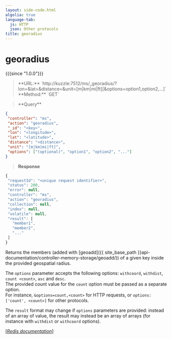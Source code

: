 ```yaml
---
layout: side-code.html
algolia: true
language-tab:
  js: HTTP
  json: Other protocols
title: georadius
---
```


# georadius

{{{since "1.0.0"}}}



<blockquote class="js">
<p>
**URL:** `http://kuzzle:7512/ms/_georadius/<key>?lon=<longitude>&lat=<latitude>&distance=<distance>&unit=[m|km|mi|ft][&options=option1,option2,...]`  
**Method:** `GET`
</p>
</blockquote>


<blockquote class="json">
<p>
**Query**
</p>
</blockquote>


```json
{
 "controller": "ms",
 "action": "georadius",
 "_id": "<key>",
 "lon": "<longitude>",
 "lat": "<latitude>",
 "distance": "<distance>",
 "unit": "[m|km|mi|ft]",
 "options": ["(optional)", "option1", "option2", "..."]
}
```

>**Response**

```javascript
{
 "requestId": "<unique request identifier>",
 "status": 200,
 "error": null,
 "controller": "ms",
 "action": "georadius",
 "collection": null,
 "index": null,
 "volatile": null,
 "result": [
   "member1",
   "member2",
   "..."
 ]
}
```

Returns the members (added with [geoadd]({{ site_base_path }}api-documentation/controller-memory-storage/geoadd/)) of a given key inside the provided geospatial radius.

The `options` parameter accepts the following options: `withcoord`, `withdist`, `count <count>`, `asc` and `desc`.  
The provided count value for the `count` option must be passed as a separate option.  
For instance, `&options=count,<count>` for HTTP requests, or `options: ['count', <count>]` for other protocols.

The `result` format may change if `options` parameters are provided: instead of an array of value, the result may instead be an array of arrays (for instance with `withdist` or `withcoord` options).

[[_Redis documentation_]](https://redis.io/commands/georadius)
